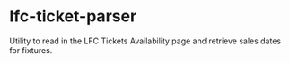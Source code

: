 # lfc-ticket-parser
Utility to read in the LFC Tickets Availability page and retrieve sales dates for fixtures.

